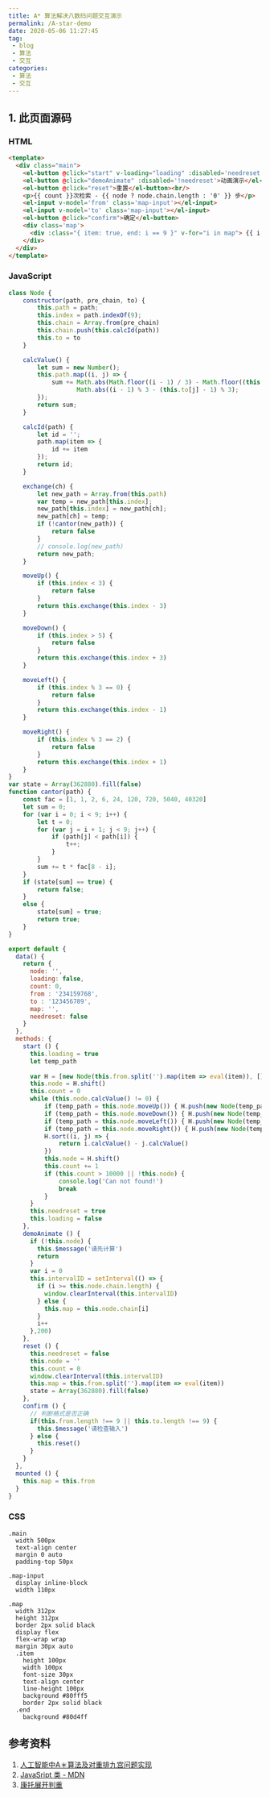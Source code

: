 ```yaml
---
title: A* 算法解决八数码问题交互演示
permalink: /A-star-demo
date: 2020-05-06 11:27:45
tag: 
 - blog
 - 算法
 - 交互
categories:
 - 算法
 - 交互
---
```


<template>
  <div class="main">
    <el-button @click="start" v-loading="loading" :disabled='needreset'>开始计算</el-button>
    <el-button @click="demoAnimate" :disabled='!needreset'>动画演示</el-button>
    <el-button @click="reset">重置</el-button><br/>
    <p>{{ count }}次检索 - {{ node ? node.chain.length : '0' }} 步</p>
    <el-input v-model='from' class='map-input'></el-input>
    <el-input v-model='to' class='map-input'></el-input>
    <el-button @click="confirm">确定</el-button>
    <div class='map'>
      <div :class="{ item: true, end: i == 9 }" v-for="i in map"> {{ i }}</div>
    </div>
  </div>
</template>

<script>
class Node {
    constructor(path, pre_chain, to) {
        this.path = path;
        this.index = path.indexOf(9);
        this.chain = Array.from(pre_chain)
        this.chain.push(this.calcId(path))
        this.to = to
    }

    calcValue() {
        let sum = new Number();
        this.path.map((i, j) => {
            sum += Math.abs(Math.floor((i - 1) / 3) - Math.floor((this.to[j] - 1) / 3)) + 
                   Math.abs((i - 1) % 3 - (this.to[j] - 1) % 3);
        });
        return sum;
    }

    calcId(path) {
        let id = '';
        path.map(item => {
            id += item
        });
        return id;
    }

    exchange(ch) {
        let new_path = Array.from(this.path)
        var temp = new_path[this.index];
        new_path[this.index] = new_path[ch];
        new_path[ch] = temp;
        if (!cantor(new_path)) {
            return false
        }
        // console.log(new_path)
        return new_path;
    }

    moveUp() {
        if (this.index < 3) {
            return false
        }
        return this.exchange(this.index - 3)
    }

    moveDown() {
        if (this.index > 5) {
            return false
        }
        return this.exchange(this.index + 3)
    }

    moveLeft() {
        if (this.index % 3 == 0) {
            return false
        }
        return this.exchange(this.index - 1)
    }

    moveRight() {
        if (this.index % 3 == 2) {
            return false
        }
        return this.exchange(this.index + 1)
    }
}
var state = Array(362880).fill(false)
function cantor(path) {
    const fac = [1, 1, 2, 6, 24, 120, 720, 5040, 40320]
    let sum = 0;
    for (var i = 0; i < 9; i++) {
        let t = 0;
        for (var j = i + 1; j < 9; j++) {
            if (path[j] < path[i]) {
                t++;
            }
        }
        sum += t * fac[8 - i];
    }
    if (state[sum] == true) {
        return false;
    }
    else {
        state[sum] = true;
        return true;
    }
}

export default {
  data() {
    return {
      node: '',
      loading: false,
      count: 0,
      from : '234159768',
      to : '123456789',
      map: '',
      needreset: false
    }
  },
  methods: {
    start () {
      this.loading = true
      let temp_path
      
      var H = [new Node(this.from.split('').map(item => eval(item)), [], this.to)]
      this.node = H.shift()
      this.count = 0
      while (this.node.calcValue() != 0) {
          if (temp_path = this.node.moveUp()) { H.push(new Node(temp_path, this.node.chain, this.to)) }
          if (temp_path = this.node.moveDown()) { H.push(new Node(temp_path, this.node.chain, this.to)) }
          if (temp_path = this.node.moveLeft()) { H.push(new Node(temp_path, this.node.chain, this.to)) }
          if (temp_path = this.node.moveRight()) { H.push(new Node(temp_path, this.node.chain, this.to)) }
          H.sort((i, j) => {
              return i.calcValue() - j.calcValue()
          })
          this.node = H.shift()
          this.count += 1
          if (this.count > 10000 || !this.node) {
              console.log('Can not found!')
              break
          }
      }
      this.needreset = true
      this.loading = false
    },
    demoAnimate () {
      if (!this.node) {
        this.$message('请先计算')
        return
      }
      var i = 0
      this.intervalID = setInterval(() => {
        if (i >= this.node.chain.length) {
          window.clearInterval(this.intervalID)
        } else {
          this.map = this.node.chain[i]
        }
        i++
      },200)
    },
    reset () {
      this.needreset = false
      this.node = ''
      this.count = 0
      window.clearInterval(this.intervalID)
      this.map = this.from.split('').map(item => eval(item))
      state = Array(362880).fill(false)
    },
    confirm () {
      // 判断格式是否正确
      if(this.from.length !== 9 || this.to.length !== 9) {
        this.$message('请检查输入')
      } else {
        this.reset()
      }
    }
  },
  mounted () {
    this.map = this.from
  }
}
</script>

<style lang="stylus" scoped>
.main
  width 500px
  text-align center
  margin 0 auto
  padding-top 50px

.map-input
  display inline-block
  width 110px
 
.map
  width 312px
  height 312px
  border 2px solid black
  display flex
  flex-wrap wrap
  margin 30px auto
  .item
    height 100px
    width 100px
    font-size 30px
    text-align center
    line-height 100px
    background #80fff5
    border 2px solid black
  .end
    background #80d4ff
</style>

## 1. 此页面源码

### HTML

```html
<template>
  <div class="main">
    <el-button @click="start" v-loading="loading" :disabled='needreset'>开始计算</el-button>
    <el-button @click="demoAnimate" :disabled='!needreset'>动画演示</el-button>
    <el-button @click="reset">重置</el-button><br/>
    <p>{{ count }}次检索 - {{ node ? node.chain.length : '0' }} 步</p>
    <el-input v-model='from' class='map-input'></el-input>
    <el-input v-model='to' class='map-input'></el-input>
    <el-button @click="confirm">确定</el-button>
    <div class='map'>
      <div :class="{ item: true, end: i == 9 }" v-for="i in map"> {{ i }}</div>
    </div>
  </div>
</template>
```

### JavaScript

```js
class Node {
    constructor(path, pre_chain, to) {
        this.path = path;
        this.index = path.indexOf(9);
        this.chain = Array.from(pre_chain)
        this.chain.push(this.calcId(path))
        this.to = to
    }

    calcValue() {
        let sum = new Number();
        this.path.map((i, j) => {
            sum += Math.abs(Math.floor((i - 1) / 3) - Math.floor((this.to[j] - 1) / 3)) + 
                   Math.abs((i - 1) % 3 - (this.to[j] - 1) % 3);
        });
        return sum;
    }

    calcId(path) {
        let id = '';
        path.map(item => {
            id += item
        });
        return id;
    }

    exchange(ch) {
        let new_path = Array.from(this.path)
        var temp = new_path[this.index];
        new_path[this.index] = new_path[ch];
        new_path[ch] = temp;
        if (!cantor(new_path)) {
            return false
        }
        // console.log(new_path)
        return new_path;
    }

    moveUp() {
        if (this.index < 3) {
            return false
        }
        return this.exchange(this.index - 3)
    }

    moveDown() {
        if (this.index > 5) {
            return false
        }
        return this.exchange(this.index + 3)
    }

    moveLeft() {
        if (this.index % 3 == 0) {
            return false
        }
        return this.exchange(this.index - 1)
    }

    moveRight() {
        if (this.index % 3 == 2) {
            return false
        }
        return this.exchange(this.index + 1)
    }
}
var state = Array(362880).fill(false)
function cantor(path) {
    const fac = [1, 1, 2, 6, 24, 120, 720, 5040, 40320]
    let sum = 0;
    for (var i = 0; i < 9; i++) {
        let t = 0;
        for (var j = i + 1; j < 9; j++) {
            if (path[j] < path[i]) {
                t++;
            }
        }
        sum += t * fac[8 - i];
    }
    if (state[sum] == true) {
        return false;
    }
    else {
        state[sum] = true;
        return true;
    }
}

export default {
  data() {
    return {
      node: '',
      loading: false,
      count: 0,
      from : '234159768',
      to : '123456789',
      map: '',
      needreset: false
    }
  },
  methods: {
    start () {
      this.loading = true
      let temp_path
      
      var H = [new Node(this.from.split('').map(item => eval(item)), [], this.to)]
      this.node = H.shift()
      this.count = 0
      while (this.node.calcValue() != 0) {
          if (temp_path = this.node.moveUp()) { H.push(new Node(temp_path, this.node.chain, this.to)) }
          if (temp_path = this.node.moveDown()) { H.push(new Node(temp_path, this.node.chain, this.to)) }
          if (temp_path = this.node.moveLeft()) { H.push(new Node(temp_path, this.node.chain, this.to)) }
          if (temp_path = this.node.moveRight()) { H.push(new Node(temp_path, this.node.chain, this.to)) }
          H.sort((i, j) => {
              return i.calcValue() - j.calcValue()
          })
          this.node = H.shift()
          this.count += 1
          if (this.count > 10000 || !this.node) {
              console.log('Can not found!')
              break
          }
      }
      this.needreset = true
      this.loading = false
    },
    demoAnimate () {
      if (!this.node) {
        this.$message('请先计算')
        return
      }
      var i = 0
      this.intervalID = setInterval(() => {
        if (i >= this.node.chain.length) {
          window.clearInterval(this.intervalID)
        } else {
          this.map = this.node.chain[i]
        }
        i++
      },200)
    },
    reset () {
      this.needreset = false
      this.node = ''
      this.count = 0
      window.clearInterval(this.intervalID)
      this.map = this.from.split('').map(item => eval(item))
      state = Array(362880).fill(false)
    },
    confirm () {
      // 判断格式是否正确
      if(this.from.length !== 9 || this.to.length !== 9) {
        this.$message('请检查输入')
      } else {
        this.reset()
      }
    }
  },
  mounted () {
    this.map = this.from
  }
}
```

### CSS

```stylus
.main
  width 500px
  text-align center
  margin 0 auto
  padding-top 50px

.map-input
  display inline-block
  width 110px
 
.map
  width 312px
  height 312px
  border 2px solid black
  display flex
  flex-wrap wrap
  margin 30px auto
  .item
    height 100px
    width 100px
    font-size 30px
    text-align center
    line-height 100px
    background #80fff5
    border 2px solid black
  .end
    background #80d4ff
```

## 参考资料

1. [人工智能中A＊算法及对重排九宫问题实现](http://d.oldg.wanfangdata.com.cn/Periodical_kjqbkfyjj200735089.aspx)
2. [JavaSript 类 - MDN](https://developer.mozilla.org/zh-CN/docs/Web/JavaScript/Reference/Classes)
3. [康托展开判重](https://blog.csdn.net/qq_40679299/article/details/81078114)